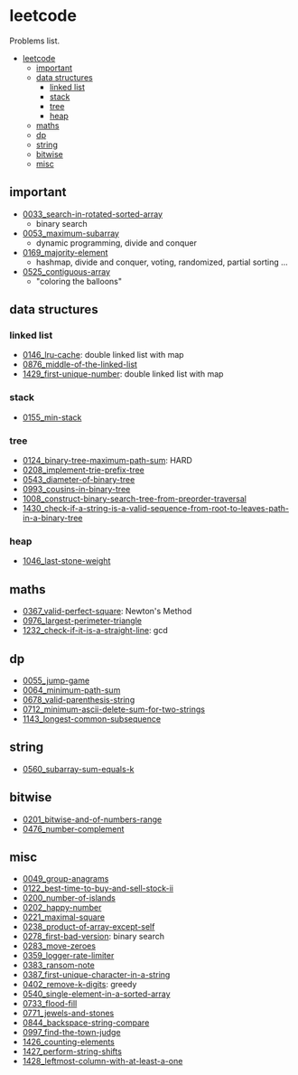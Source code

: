 # leetcode

Problems list.

- [leetcode](#leetcode)
  - [important](#important)
  - [data structures](#data-structures)
    - [linked list](#linked-list)
    - [stack](#stack)
    - [tree](#tree)
    - [heap](#heap)
  - [maths](#maths)
  - [dp](#dp)
  - [string](#string)
  - [bitwise](#bitwise)
  - [misc](#misc)

## important

- [0033_search-in-rotated-sorted-array](./0033_search-in-rotated-sorted-array)
  - binary search
- [0053_maximum-subarray](./0053_maximum-subarray)
  - dynamic programming, divide and conquer
- [0169_majority-element](./0169_majority-element)
  - hashmap, divide and conquer, voting, randomized, partial sorting ...
- [0525_contiguous-array](./0525_contiguous-array)
  - "coloring the balloons"

## data structures

### linked list

- [0146_lru-cache](,/0146_lru-cache): double linked list with map
- [0876_middle-of-the-linked-list](./0876_middle-of-the-linked-list)
- [1429_first-unique-number](./1429_first-unique-number): double linked list with map

### stack

- [0155_min-stack](./0155_min-stack)

### tree

- [0124_binary-tree-maximum-path-sum](./0124_binary-tree-maximum-path-sum): HARD
- [0208_implement-trie-prefix-tree](./0208_implement-trie-prefix-tree)
- [0543_diameter-of-binary-tree](./0543_diameter-of-binary-tree)
- [0993_cousins-in-binary-tree](./0993_cousins-in-binary-tree)
- [1008_construct-binary-search-tree-from-preorder-traversal](./1008_construct-binary-search-tree-from-preorder-traversal)
- [1430_check-if-a-string-is-a-valid-sequence-from-root-to-leaves-path-in-a-binary-tree](./1430_check-if-a-string-is-a-valid-sequence-from-root-to-leaves-path-in-a-binary-tree)

### heap

- [1046_last-stone-weight](./1046_last-stone-weight) <!-- TODO -->

## maths

- [0367_valid-perfect-square](./0367_valid-perfect-square): Newton's Method
- [0976_largest-perimeter-triangle](./0976_largest-perimeter-triangle)
- [1232_check-if-it-is-a-straight-line](./1232_check-if-it-is-a-straight-line): gcd

## dp

- [0055_jump-game](./0055_jump-game)
- [0064_minimum-path-sum](./0064_minimum-path-sum)
- [0678_valid-parenthesis-string](./0678_valid-parenthesis-string)
- [0712_minimum-ascii-delete-sum-for-two-strings](./0712_minimum-ascii-delete-sum-for-two-strings)
- [1143_longest-common-subsequence](./1143_longest-common-subsequence)

## string

- [0560_subarray-sum-equals-k](./0560_subarray-sum-equals-k)

## bitwise

- [0201_bitwise-and-of-numbers-range](./0201_bitwise-and-of-numbers-range)
- [0476_number-complement](./0476_number-complement)

## misc

- [0049_group-anagrams](./0049_group-anagrams)
- [0122_best-time-to-buy-and-sell-stock-ii](./0122_best-time-to-buy-and-sell-stock-ii)
- [0200_number-of-islands](./0200_number-of-islands)
- [0202_happy-number](./0202_happy-number)
- [0221_maximal-square](./0221_maximal-square)
- [0238_product-of-array-except-self](./0238_product-of-array-except-self)
- [0278_first-bad-version](./0278_first-bad-version): binary search
- [0283_move-zeroes](./0283_move-zeroes)
- [0359_logger-rate-limiter](./0359_logger-rate-limiter)
- [0383_ransom-note](./0383_ransom-note)
- [0387_first-unique-character-in-a-string](./0387_first-unique-character-in-a-string)
- [0402_remove-k-digits](./0402_remove-k-digits): greedy
- [0540_single-element-in-a-sorted-array](./0540_single-element-in-a-sorted-array)
- [0733_flood-fill](./0733_flood-fill)
- [0771_jewels-and-stones](./0771_jewels-and-stones)
- [0844_backspace-string-compare](./0844_backspace-string-compare)
- [0997_find-the-town-judge](./0997_find-the-town-judge)
- [1426_counting-elements](./1426_counting-elements)
- [1427_perform-string-shifts](./1427_perform-string-shifts)
- [1428_leftmost-column-with-at-least-a-one](./1428_leftmost-column-with-at-least-a-one)
